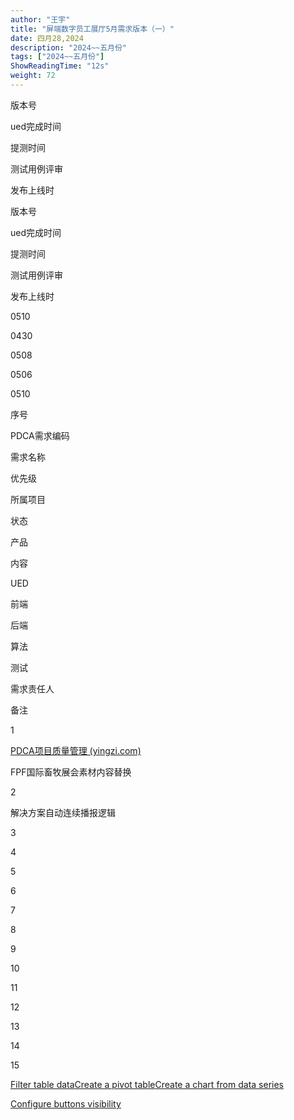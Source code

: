 ```yaml
---
author: "王宇"
title: "屏端数字员工展厅5月需求版本（一）"
date: 四月28,2024
description: "2024~~五月份"
tags: ["2024~~五月份"]
ShowReadingTime: "12s"
weight: 72
---
```

版本号

ued完成时间

提测时间

测试用例评审

发布上线时

版本号

ued完成时间

提测时间

测试用例评审

发布上线时

0510

0430

0508

0506

0510

序号

PDCA需求编码

需求名称

优先级

所属项目

状态

产品

内容

UED

前端

后端

算法

测试

需求责任人

备注

1

[PDCA项目质量管理 (yingzi.com)](https://pdca.yingzi.com/#/documentMgtView_1682596613476?id=312&type=prd)

FPF国际畜牧展会素材内容替换

  

  

  

  

  

  

  

  

  

  

  

  

2

  

解决方案自动连续播报逻辑

  

  

  

  

  

  

  

  

  

  

  

3

  

  

  

  

  

  

  

  

  

  

  

  

  

4

  

  

  

  

  

  

  

  

  

  

  

  

  

5

  

  

  

  

  

  

  

  

  

  

  

  

  

  

6

  

  

  

  

  

  

  

  

  

  

  

  

  

  

7

  

  

  

  

  

  

  

  

  

  

  

  

  

  

8

  

  

  

  

  

  

  

  

  

  

  

  

  

  

9

  

  

  

  

  

  

  

  

  

  

  

  

  

  

10

  

  

  

  

  

  

  

  

  

  

  

  

  

11

  

  

  

  

  

  

  

  

  

  

  

  

  

  

12

  

  

  

  

  

  

  

  

  

  

  

  

  

  

13

  

  

  

  

  

  

  

  

  

  

  

  

  

  

14

  

  

  

  

  

  

  

  

  

  

  

  

  

  

15

  

  

  

  

  

  

  

  

  

  

  

  

  

  

[Filter table data](#)[Create a pivot table](#)[Create a chart from data series](#)

[Configure buttons visibility](/users/tfac-settings.action)